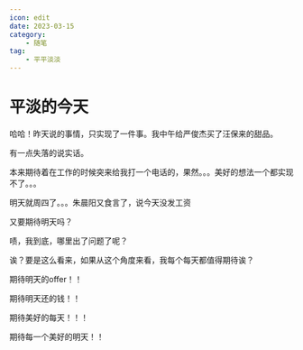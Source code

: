 ```yaml
---
icon: edit
date: 2023-03-15
category:
    - 随笔
tag:
    - 平平淡淡
---
```


# 平淡的今天

哈哈！昨天说的事情，只实现了一件事。我中午给严俊杰买了汪保来的甜品。

有一点失落的说实话。

本来期待着在工作的时候突来给我打一个电话的，果然。。。美好的想法一个都实现不了。。。

明天就周四了。。。朱晨阳又食言了，说今天没发工资

又要期待明天吗？

啧，我到底，哪里出了问题了呢？

诶？要是这么看来，如果从这个角度来看，我每个每天都值得期待诶？

期待明天的offer！！

期待明天还的钱！！

期待美好的每天！！！

期待每一个美好的明天！！
